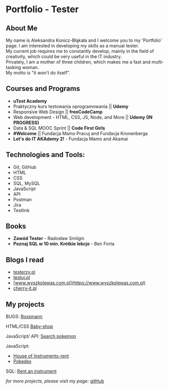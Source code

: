 # Portfolio - Tester

## About Me 

My name is Aleksandra Konicz-Błąkała and I welcome you to my 'Portfolio' page. 
I am interested in developing my skills as a manual tester.  
My current job requires me to constantly develop, mainly in the field of creativity, which could be very useful in the IT industry.  
Privately, I am a mother of three children, which makes me a fast and multi-tasking woman.  
My motto is "it won't do itself".

## Courses and Programs
* **uTest Academy**
* Praktyczny kurs testowania oprogramowania || **Udemy**
* Responsive Web Design || **freeCodeCamp**
* Web development - HTML, CSS, JS, Node, and More  || **Udemy (IN PROGRESS)**
* Data & SQL MOOC Sprint || **Code First Girls**
* **#Welcome** || Fundacja Mamo Pracuj and Fundacja Kronenberga
* **Let's do IT AKAdemy 2!** - Fundacja Mamo and Akamai

## Technologies and Tools: 
* Git, GitHub
* HTML
* CSS
* SQL, MySQL
* JavaScript
* API
* Postman
* Jira
* Testlink

## Books
* **Zawód Tester** - Radosław Smilgin
* **Poznaj SQL w 10 min. Krótkie lekcje** - Ben Forta

## Blogs I read 
* [testerzy.pl](https://testerzy.pl/)
* [testuj.pl](https://testuj.pl)
* [www.wyszkolewas.com.pl](https://www.wyszkolewas.com.pl)
* [cherry-it.pl](http://cherry-it.pl/)

## My projects 
BUGS:
[Rossmann](https://docs.google.com/spreadsheets/d/1DfQY3UjULTT21nEj6HJPXbSsdWgRr4Dv1blUEO7rvlA/edit#gid=0)

HTML/CSS
[Baby-shop](https://ola-kb.github.io/baby-shop-grid/)

JavaScript/ API:
[Search pokemon](https://ola-kb.github.io/search-pokemon/)

JavaScript:
* [House of Instruments-rent](https://ola-kb.github.io/rent_instruments_page/)
* [Pokedex](https://ola-kb.github.io/pokedex/)

SQL:
[Rent an instrument](https://github.com/ola-kb/house_of_instruments)

_for more projects, please visit my page:_
[gitHub](https://github.com/ola-kb)


